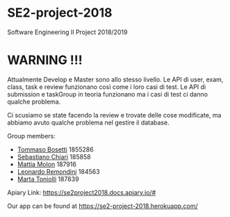 # SE2-project-2018
Software Engineering II Project 2018/2019

# WARNING !!!
Attualmente Develop e Master sono allo stesso livello.
Le API di user, exam, class, task e review funzionano così come i loro casi di test.
Le API di submission e taskGroup in teoria funzionano ma i casi di test ci danno qualche problema.

Ci scusiamo se state facendo la review e trovate delle cose modificate, ma abbiamo avuto qualche problema nel gestire il database.

Group members:

* [Tommaso Bosetti](https://github.com/tommasobosetti) 1855286
* [Sebastiano Chiari](https://github.com/sebastianochiari) 185858
* [Mattia Molon](https://github.com/MattiaMolon) 187916
* [Leonardo Remondini](https://github.com/leonardoremondini) 184563
* [Marta Toniolli](https://github.com/toniollimarta) 187839

Apiary Link: https://se2project2018.docs.apiary.io/#

Our app can be found at https://se2-project-2018.herokuapp.com/
